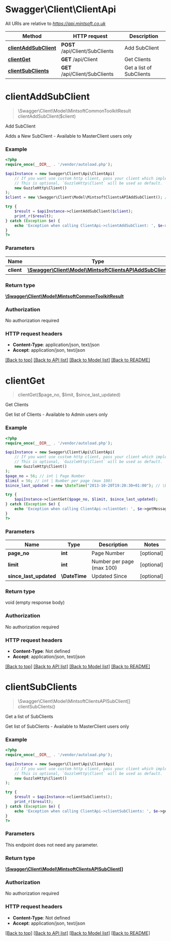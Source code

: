 # Swagger\Client\ClientApi

All URIs are relative to *https://api.mintsoft.co.uk*

| Method                                                    | HTTP request                    | Description              |
|-----------------------------------------------------------|---------------------------------|--------------------------|
| [**clientAddSubClient**](ClientApi.md#clientAddSubClient) | **POST** /api/Client/SubClients | Add SubClient            |
| [**clientGet**](ClientApi.md#clientGet)                   | **GET** /api/Client             | Get Clients              |
| [**clientSubClients**](ClientApi.md#clientSubClients)     | **GET** /api/Client/SubClients  | Get a list of SubClients |

# **clientAddSubClient**
> \Swagger\Client\Model\MintsoftCommonToolkitResult clientAddSubClient($client)

Add SubClient

Adds a New SubClient - Available to MasterClient users only

### Example

```php
<?php
require_once(__DIR__ . '/vendor/autoload.php');

$apiInstance = new Swagger\Client\Api\ClientApi(
    // If you want use custom http client, pass your client which implements `GuzzleHttp\ClientInterface`.
    // This is optional, `GuzzleHttp\Client` will be used as default.
    new GuzzleHttp\Client()
);
$client = new \Swagger\Client\Model\MintsoftClientsAPIAddSubClient(); // \Swagger\Client\Model\MintsoftClientsAPIAddSubClient | 

try {
    $result = $apiInstance->clientAddSubClient($client);
    print_r($result);
} catch (Exception $e) {
    echo 'Exception when calling ClientApi->clientAddSubClient: ', $e->getMessage(), PHP_EOL;
}
?>
```

### Parameters

Name | Type | Description  | Notes
------------- | ------------- | ------------- | -------------
 **client** | [**\Swagger\Client\Model\MintsoftClientsAPIAddSubClient**](../Model/ToolkitDataClassesClientsAPIAddSubClient.md)|  |

### Return type

[**\Swagger\Client\Model\MintsoftCommonToolkitResult**](../Model/ToolkitDataClassesCommonToolkitResult.md)

### Authorization

No authorization required

### HTTP request headers

 - **Content-Type**: application/json, text/json
 - **Accept**: application/json, text/json

[[Back to top]](#) [[Back to API list]](../../README.md#documentation-for-api-endpoints) [[Back to Model list]](../../README.md#documentation-for-models) [[Back to README]](../../README.md)

# **clientGet**
> clientGet($page_no, $limit, $since_last_updated)

Get Clients

Get list of Clients - Available to Admin users only

### Example
```php
<?php
require_once(__DIR__ . '/vendor/autoload.php');

$apiInstance = new Swagger\Client\Api\ClientApi(
    // If you want use custom http client, pass your client which implements `GuzzleHttp\ClientInterface`.
    // This is optional, `GuzzleHttp\Client` will be used as default.
    new GuzzleHttp\Client()
);
$page_no = 56; // int | Page Number
$limit = 56; // int | Number per page (max 100)
$since_last_updated = new \DateTime("2013-10-20T19:20:30+01:00"); // \DateTime | Updated Since

try {
    $apiInstance->clientGet($page_no, $limit, $since_last_updated);
} catch (Exception $e) {
    echo 'Exception when calling ClientApi->clientGet: ', $e->getMessage(), PHP_EOL;
}
?>
```

### Parameters

Name | Type | Description  | Notes
------------- | ------------- | ------------- | -------------
 **page_no** | **int**| Page Number | [optional]
 **limit** | **int**| Number per page (max 100) | [optional]
 **since_last_updated** | **\DateTime**| Updated Since | [optional]

### Return type

void (empty response body)

### Authorization

No authorization required

### HTTP request headers

 - **Content-Type**: Not defined
 - **Accept**: application/json, text/json

[[Back to top]](#) [[Back to API list]](../../README.md#documentation-for-api-endpoints) [[Back to Model list]](../../README.md#documentation-for-models) [[Back to README]](../../README.md)

# **clientSubClients**
> \Swagger\Client\Model\MintsoftClientsAPISubClient[] clientSubClients()

Get a list of SubClients

Get list of SubClients - Available to MasterClient users only

### Example
```php
<?php
require_once(__DIR__ . '/vendor/autoload.php');

$apiInstance = new Swagger\Client\Api\ClientApi(
    // If you want use custom http client, pass your client which implements `GuzzleHttp\ClientInterface`.
    // This is optional, `GuzzleHttp\Client` will be used as default.
    new GuzzleHttp\Client()
);

try {
    $result = $apiInstance->clientSubClients();
    print_r($result);
} catch (Exception $e) {
    echo 'Exception when calling ClientApi->clientSubClients: ', $e->getMessage(), PHP_EOL;
}
?>
```

### Parameters
This endpoint does not need any parameter.

### Return type

[**\Swagger\Client\Model\MintsoftClientsAPISubClient[]**](../Model/ToolkitDataClassesClientsAPISubClient.md)

### Authorization

No authorization required

### HTTP request headers

 - **Content-Type**: Not defined
 - **Accept**: application/json, text/json

[[Back to top]](#) [[Back to API list]](../../README.md#documentation-for-api-endpoints) [[Back to Model list]](../../README.md#documentation-for-models) [[Back to README]](../../README.md)

